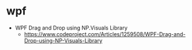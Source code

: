 # wpf

* WPF Drag and Drop using NP.Visuals Library
  * https://www.codeproject.com/Articles/1259508/WPF-Drag-and-Drop-using-NP-Visuals-Library
